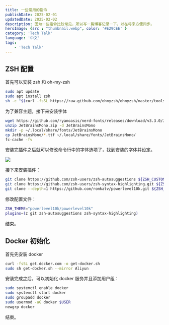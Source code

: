 ```yaml
---
title: 一些常用的指令
publishDate: 2025-02-01
updatedDate: 2025-02-02
description: 因为一些指令比较常见，所以写一篇博客记录一下，以在将来方便同步。
heroImage: {src : "thumbnail.webp", color: '#E29CEE' }
category: 'Tech Talk'
language: '中文'
tags:
    - 'Tech Talk'
---
```


## ZSH 配置

首先可以安装 zsh 和 oh-my-zsh

```bash
sudo apt update
sudo apt install zsh
sh -c "$(curl -fsSL https://raw.github.com/ohmyzsh/ohmyzsh/master/tools/install.sh)"
```

为了兼容主题，接下来安装字体

```bash
wget https://github.com/ryanoasis/nerd-fonts/releases/download/v3.3.0/JetBrainsMono.zip -O JetBrainsMono.zip
unzip JetBrainsMono.zip -d JetBrainsMono
mkdir -p ~/.local/share/fonts/JetBrainsMono
cp JetBrainsMono/*.ttf ~/.local/share/fonts/JetBrainsMono/
fc-cache -fv
```

安装完插件之后就可以修改命令行中的字体选项了，找到安装的字体并设定。


<div class="flex justify-center my-4">
    <img src="https://pic.axi404.top/image.45hryie6yz.webp" class="rounded-lg shadow-md max-w-xl w-full" />
</div>

接下来安装插件：

```bash
git clone https://github.com/zsh-users/zsh-autosuggestions ${ZSH_CUSTOM:-~/.oh-my-zsh/custom}/plugins/zsh-autosuggestions
git clone https://github.com/zsh-users/zsh-syntax-highlighting.git ${ZSH_CUSTOM:-~/.oh-my-zsh/custom}/plugins/zsh-syntax-highlighting
git clone --depth=1 https://github.com/romkatv/powerlevel10k.git ${ZSH_CUSTOM:-$HOME/.oh-my-zsh/custom}/themes/powerlevel10k
```

修改配置文件：

```bash title="~/.zshrc"
ZSH_THEME="powerlevel10k/powerlevel10k"
plugins=(z git zsh-autosuggestions zsh-syntax-highlighting)
```

结束。

## Docker 初始化

首先先安装 docker

```bash
curl -fsSL get.docker.com -o get-docker.sh
sudo sh get-docker.sh --mirror Aliyun
```

安装完成之后，可以初始化 docker 服务并且添加用户组：

```bash
sudo systemctl enable docker
sudo systemctl start docker
sudo groupadd docker
sudo usermod -aG docker $USER
newgrp docker
```

结束。